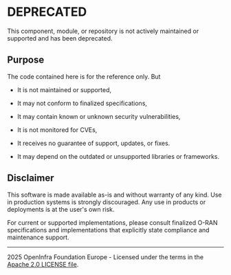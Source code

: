 # DEPRECATED

This component, module, or repository is not actively maintained or supported and has been deprecated.

## Purpose
The code contained here is for the reference only. But

* It is not maintained or supported,

* It may not conform to finalized specifications,

* It may contain known or unknown security vulnerabilities,

* It is not monitored for CVEs,

* It receives no guarantee of support, updates, or fixes.

* It may depend on the outdated or unsupported libraries or frameworks.

## Disclaimer
This software is made available as-is and without warranty of any kind.
Use in production systems is strongly discouraged.
Any use in products or deployments is at the user's own risk.

For current or supported implementations, please consult finalized O-RAN specifications and implementations that explicitly state compliance and maintenance support.

---
2025 OpenInfra Foundation Europe - Licensed under the terms in the [Apache 2.0 LICENSE file](LICENSE.txt).
